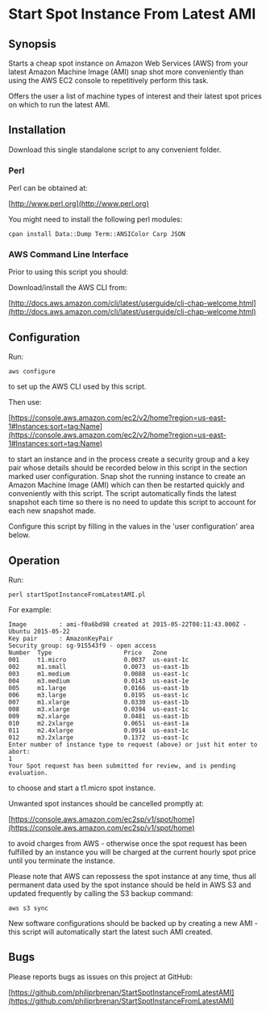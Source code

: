 # Start Spot Instance From Latest AMI

## Synopsis

Starts a cheap spot instance on Amazon Web Services (AWS) from your latest
Amazon Machine Image (AMI) snap shot more conveniently than using the AWS EC2
console to repetitively perform this task.

Offers the user a list of machine types of interest and their latest spot
prices on which to run the latest AMI.

## Installation

Download this single standalone script to any convenient folder.

### Perl

Perl can be obtained at:

[http://www.perl.org](http://www.perl.org)

You might need to install the following perl modules:

    cpan install Data::Dump Term::ANSIColor Carp JSON

### AWS Command Line Interface

Prior to using this script you should:

Download/install the AWS CLI from:

[http://docs.aws.amazon.com/cli/latest/userguide/cli-chap-welcome.html](http://docs.aws.amazon.com/cli/latest/userguide/cli-chap-welcome.html)

## Configuration

Run:

    aws configure

to set up the AWS CLI used by this script.

Then use:

[https://console.aws.amazon.com/ec2/v2/home?region=us-east-1#Instances:sort=tag:Name](https://console.aws.amazon.com/ec2/v2/home?region=us-east-1#Instances:sort=tag:Name)

to start an instance and in the process create a security group and a key pair
whose details should be recorded below in this script in the section marked
user configuration. Snap shot the running instance to create an Amazon Machine
Image (AMI) which can then be restarted quickly and conveniently with this
script. The script automatically finds the latest snapshot each time so there
is no need to update this script to account for each new snapshot made.

Configure this script by filling in the values in the 'user configuration'
area below.

## Operation

Run:

    perl startSpotInstanceFromLatestAMI.pl

For example:

    Image         : ami-f0a6bd98 created at 2015-05-22T08:11:43.000Z - Ubuntu 2015-05-22
    Key pair      : AmazonKeyPair
    Security group: sg-915543f9 - open access
    Number  Type                    Price   Zone
    001     t1.micro                0.0037  us-east-1c
    002     m1.small                0.0073  us-east-1b
    003     m1.medium               0.0088  us-east-1c
    004     m3.medium               0.0143  us-east-1e
    005     m1.large                0.0166  us-east-1b
    006     m3.large                0.0195  us-east-1c
    007     m1.xlarge               0.0330  us-east-1b
    008     m3.xlarge               0.0394  us-east-1c
    009     m2.xlarge               0.0481  us-east-1b
    010     m2.2xlarge              0.0651  us-east-1a
    011     m2.4xlarge              0.0914  us-east-1c
    012     m3.2xlarge              0.1372  us-east-1c
    Enter number of instance type to request (above) or just hit enter to abort:
    1
    Your Spot request has been submitted for review, and is pending evaluation.

to choose and start a t1.micro spot instance.

Unwanted spot instances should be cancelled promptly at:

[https://console.aws.amazon.com/ec2sp/v1/spot/home](https://console.aws.amazon.com/ec2sp/v1/spot/home)

to avoid charges from AWS - otherwise once the spot request has been fulfilled
by an instance you will be charged at the current hourly spot price until you
terminate the instance.

Please note that AWS can repossess the spot instance at any time, thus all
permanent data used by the spot instance should be held in AWS S3 and updated
frequently by calling the S3 backup command:

    aws s3 sync

New software configurations should be backed up by creating a new AMI - this
script will automatically start the latest such AMI created.

## Bugs

Please reports bugs as issues on this project at GitHub:

[https://github.com/philiprbrenan/StartSpotInstanceFromLatestAMI](https://github.com/philiprbrenan/StartSpotInstanceFromLatestAMI)
